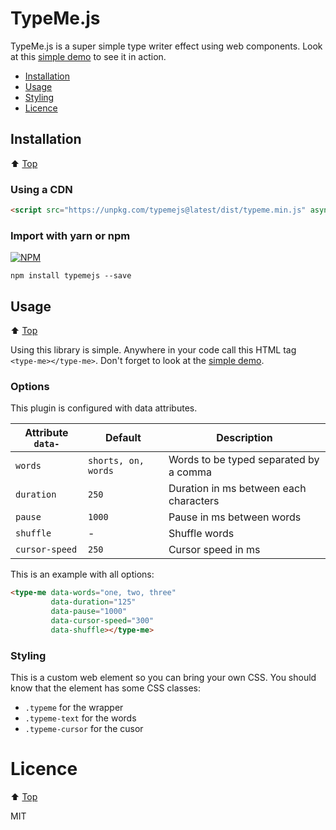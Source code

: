 # TypeMe.js

TypeMe.js is a super simple type writer effect using web components. Look at this [simple demo](https://marceauka.github.io/typeme.js/) to see it in action.

- [Installation](#installation)
- [Usage](#usage)
- [Styling](#styling)
- [Licence](#licence)

## Installation

⬆️ [Top](#typemejs) 

### Using a CDN

```html
<script src="https://unpkg.com/typemejs@latest/dist/typeme.min.js" async></script>
```

### Import with yarn or npm

[![NPM](https://nodei.co/npm/typemejs.png?mini=true)](https://npmjs.org/package/typemejs)

```
npm install typemejs --save
```

## Usage

⬆️ [Top](#typemejs)

Using this library is simple. Anywhere in your code call this HTML tag `<type-me></type-me>`. Don't forget to look at the [simple demo](https://marceauka.github.io/typeme.js/).

### Options

This plugin is configured with data attributes.

| Attribute `data-` | Default | Description |
|-------------------|---------|-------------|
| `words` | `shorts, on, words` | Words to be typed separated by a comma |
| `duration` | `250` | Duration in ms between each characters |
| `pause` | `1000` | Pause in ms between words |
| `shuffle` | - | Shuffle words |
| `cursor-speed` | `250` | Cursor speed in ms |

This is an example with all options:

```html
<type-me data-words="one, two, three" 
         data-duration="125" 
         data-pause="1000"
         data-cursor-speed="300"
         data-shuffle></type-me>
```

### Styling

This is a custom web element so you can bring your own CSS. You should know that the element has some CSS classes:

- `.typeme` for the wrapper
- `.typeme-text` for the words
- `.typeme-cursor` for the cusor 

# Licence

⬆️ [Top](#typemejs)

MIT
